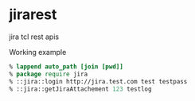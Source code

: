 # jirarest
jira tcl rest apis

Working example

``` tcl
% lappend auto_path [join [pwd]]
% package require jira
% ::jira::login http://jira.test.com test testpass
% ::jira::getJiraAttachement 123 testlog

```